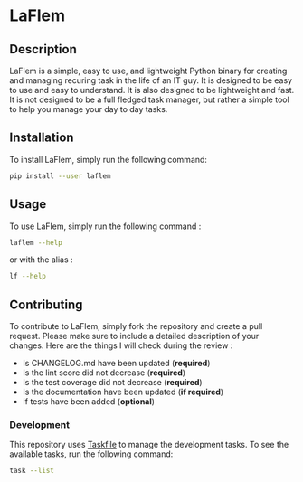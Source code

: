 # LaFlem

## Description

LaFlem is a simple, easy to use, and lightweight Python binary for creating and managing recuring task in the life of an IT guy. It is designed to be easy to use and easy to understand. It is also designed to be lightweight and fast. It is not designed to be a full fledged task manager, but rather a simple tool to help you manage your day to day tasks.

## Installation

To install LaFlem, simply run the following command:

```bash
pip install --user laflem
```

## Usage

To use LaFlem, simply run the following command :

```bash
laflem --help
```

or with the alias :

```bash
lf --help
```

## Contributing

To contribute to LaFlem, simply fork the repository and create a pull request. Please make sure to include a detailed description of your changes. Here are the things I will check during the review :

- Is CHANGELOG.md have been updated (**required**)
- Is the lint score did not decrease (**required**)
- Is the test coverage did not decrease (**required**)
- Is the documentation have been updated (**if required**)
- If tests have been added (**optional**)

### Development

This repository uses [Taskfile](https://taskfile.dev) to manage the development tasks. To see the available tasks, run the following command:

```bash
task --list
```